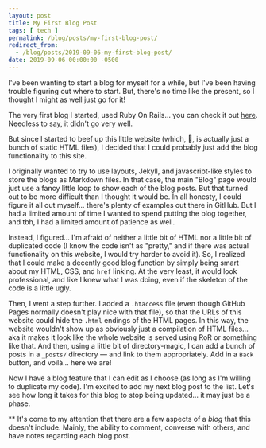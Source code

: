 ```yaml
---
layout: post
title: My First Blog Post
tags: [ tech ]
permalink: /blog/posts/my-first-blog-post/
redirect_from:
  - /blog/posts/2019-09-06-my-first-blog-post/
date: 2019-09-06 00:00:00 -0500
---
```


I've been wanting to start a blog for myself for a while, but I've been having trouble figuring out where to start. But, there's no time like the present, so I thought I might as well just go for it!

The very first blog I started, used Ruby On Rails... you can check it out [here](https://github.com/emma-sax4/blog). Needless to say, it didn't go very well.

But since I started to beef up this little website (which, 🤫, is actually just a bunch of static HTML files), I decided that I could probably just add the blog functionality to this site.

I originally wanted to try to use layouts, Jekyll, and javascript-like styles to store the blogs as Markdown files. In that case, the main "Blog" page would just use a fancy little loop to show each of the blog posts. But that turned out to be more difficult than I thought it would be. In all honesty, I could figure it all out myself... there's plenty of examples out there in GitHub. But I had a limited amount of time I wanted to spend putting the blog together, and tbh, I had a limited amount of patience as well.

Instead, I figured... I'm afraid of neither a little bit of HTML nor a little bit of duplicated code (I know the code isn't as "pretty," and if there was actual functionality on this website, I would try harder to avoid it). So, I realized that I could make a decently good blog function by simply being smart about my HTML, CSS, and `href` linking. At the very least, it would look professional, and like I knew what I was doing, even if the skeleton of the code is a little ugly.

Then, I went a step further. I added a `.htaccess` file (even though GitHub Pages normally doesn't play nice with that file), so that the URLs of this website could hide the `.html` endings of the HTML pages. In this way, the website wouldn't show up as obviously just a compilation of HTML files... aka it makes it look like the whole website is served using RoR or something like that. And then, using a little bit of directory-magic, I can add a bunch of posts in a `_posts/` directory — and link to them appropriately. Add in a `Back` button, and voilà... here we are!

Now I have a blog feature that I can edit as I choose (as long as I'm willing to duplicate my code). I'm excited to add my next blog post to the list. Let's see how long it takes for this blog to stop being updated... it may just be a phase.

** It's come to my attention that there are a few aspects of a _blog_ that this doesn't include. Mainly, the ability to comment, converse with others, and have notes regarding each blog post.
